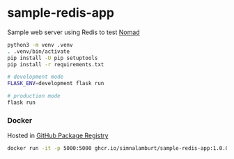 sample-redis-app
========
Sample web server using Redis to test [Nomad]

```bash
python3 -m venv .venv
. .venv/bin/activate
pip install -U pip setuptools
pip install -r requirements.txt

# development mode
FLASK_ENV=development flask run

# production mode
flask run
```

### Docker
Hosted in [GitHub Package Registry]

```bash
docker run -it -p 5000:5000 ghcr.io/simnalamburt/sample-redis-app:1.0.0
```

[Nomad]: https://www.nomadproject.io/
[GitHub Package Registry]: https://github.com/users/simnalamburt/packages/container/sample-redis-app
